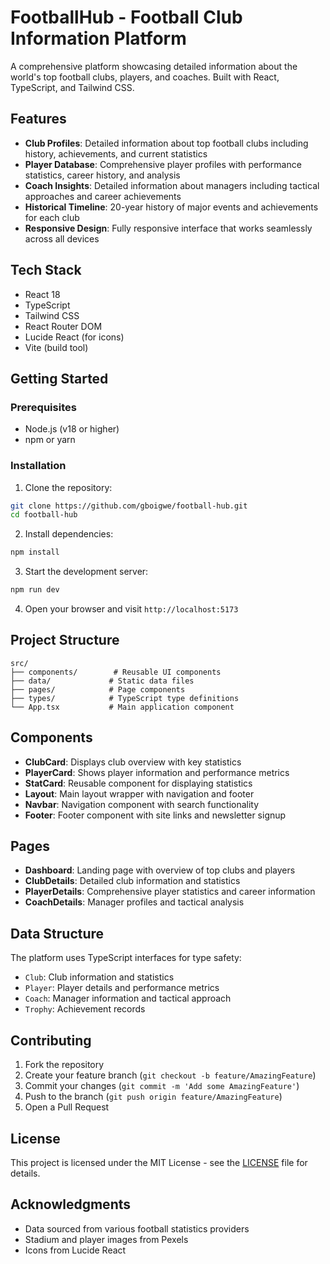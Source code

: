 # FootballHub - Football Club Information Platform

A comprehensive platform showcasing detailed information about the world's top football clubs, players, and coaches. Built with React, TypeScript, and Tailwind CSS.

## Features

- **Club Profiles**: Detailed information about top football clubs including history, achievements, and current statistics
- **Player Database**: Comprehensive player profiles with performance statistics, career history, and analysis
- **Coach Insights**: Detailed information about managers including tactical approaches and career achievements
- **Historical Timeline**: 20-year history of major events and achievements for each club
- **Responsive Design**: Fully responsive interface that works seamlessly across all devices

## Tech Stack

- React 18
- TypeScript
- Tailwind CSS
- React Router DOM
- Lucide React (for icons)
- Vite (build tool)

## Getting Started

### Prerequisites

- Node.js (v18 or higher)
- npm or yarn

### Installation

1. Clone the repository:
```bash
git clone https://github.com/gboigwe/football-hub.git
cd football-hub
```

2. Install dependencies:
```bash
npm install
```

3. Start the development server:
```bash
npm run dev
```

4. Open your browser and visit `http://localhost:5173`

## Project Structure

```
src/
├── components/        # Reusable UI components
├── data/             # Static data files
├── pages/            # Page components
├── types/            # TypeScript type definitions
└── App.tsx           # Main application component
```

## Components

- **ClubCard**: Displays club overview with key statistics
- **PlayerCard**: Shows player information and performance metrics
- **StatCard**: Reusable component for displaying statistics
- **Layout**: Main layout wrapper with navigation and footer
- **Navbar**: Navigation component with search functionality
- **Footer**: Footer component with site links and newsletter signup

## Pages

- **Dashboard**: Landing page with overview of top clubs and players
- **ClubDetails**: Detailed club information and statistics
- **PlayerDetails**: Comprehensive player statistics and career information
- **CoachDetails**: Manager profiles and tactical analysis

## Data Structure

The platform uses TypeScript interfaces for type safety:

- `Club`: Club information and statistics
- `Player`: Player details and performance metrics
- `Coach`: Manager information and tactical approach
- `Trophy`: Achievement records

## Contributing

1. Fork the repository
2. Create your feature branch (`git checkout -b feature/AmazingFeature`)
3. Commit your changes (`git commit -m 'Add some AmazingFeature'`)
4. Push to the branch (`git push origin feature/AmazingFeature`)
5. Open a Pull Request

## License

This project is licensed under the MIT License - see the [LICENSE](LICENSE) file for details.

## Acknowledgments

- Data sourced from various football statistics providers
- Stadium and player images from Pexels
- Icons from Lucide React
